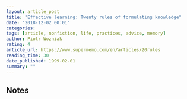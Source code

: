 ```yaml
---
layout: article_post
title: "Effective learning: Twenty rules of formulating knowledge"
date: "2018-12-02 00:01"
categories:
tags: [article, nonfiction, life, practices, advice, memory]
author: Piotr Wozniak
rating: 4
article_url: https://www.supermemo.com/en/articles/20rules
reading_time: 30
date_published: 1999-02-01
summary: ""
---
```


## Notes
